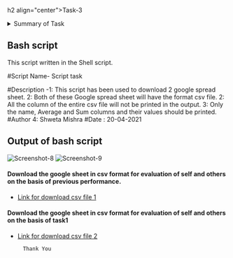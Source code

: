 h2 align="center">Task-3</h2>

<details>
  <summary> Summary of Task </summary>
  <ul>
    <br>
    <li> Write a script in Shell.</li>
    <li> This script has been used to download 2 google sheets. </li>
    <li> Both of those Google sheets will have the formate csv file. </li>
    <li> Only the name, Average and Sum columns and their values should be printed. </li>
  </ul>
</details>

## Bash script 
This script written in the Shell script.

#Script Name- Script task 

#Description -1: This script has been used to download 2 google spread sheet.
              2: Both of these Google spread sheet will have the format csv file.
              2: All the column of the entire csv file will not be printed in the output.
              3: Only the name, Average and Sum columns and their values should be printed.
    #Author   4: Shweta Mishra
    #Date     : 20-04-2021 
## Output of bash script
![Screenshot-8](https://user-images.githubusercontent.com/82143335/115153043-86f77b00-a091-11eb-91e9-188aac814fe5.png)
![Screenshot-9](https://user-images.githubusercontent.com/82143335/115152933-0173cb00-a091-11eb-9d7f-c4cffe865cc6.png)

#### Download the google sheet in csv format for evaluation of self and others on the basis of previous performance.
- [Link for download csv file 1](https://docs.google.com/spreadsheets/d/e/2PACX-1vS9pmOTPTCVI3XdmGtzetXIm9YVD2cnLDXAkBviswsYAifm9d9dq_iKfPFaHOMpL9oxtSJBh-u9R5CW/pub?output=csv)

#### Download the google sheet in  csv format for evaluation of self and others on the basis of task1
- [Link for download csv file 2](https://docs.google.com/spreadsheets/d/e/2PACX-1vSEjogtwoNCCLzmjLHSegdJXH-icphTYJfzpAGC7WYOBPqgkwXNgcC3HQGpfU4tP-Jf8KUTVOHBloX6/pub?output=csv)


```
     Thank You
```

